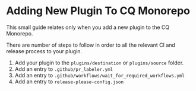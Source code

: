 # Adding New Plugin To CQ Monorepo

This small guide relates only when you add a new plugin to the CQ Monorepo.

There are number of steps to follow in order to all the relevant CI and release process to your plugin.

1) Add your plugin to the `plugins/destination` or `plugins/source` folder.
2) Add an entry to `.github/pr_labeler.yml`
3) Add an entry to `.github/workflows/wait_for_required_workflows.yml`
4) Add an entry to `release-please-config.json`
